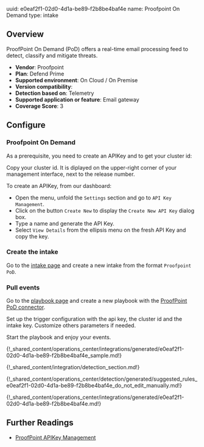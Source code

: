 uuid: e0eaf2f1-02d0-4d1a-be89-f2b8be4baf4e
name: Proofpoint On Demand
type: intake

## Overview

ProofPoint On Demand (PoD) offers a real-time email processing feed to detect, classify and mitigate threats.

- **Vendor**: Proofpoint
- **Plan**: Defend Prime
- **Supported environment**: On Cloud / On Premise
- **Version compatibility**:
- **Detection based on**: Telemetry
- **Supported application or feature**: Email gateway
- **Coverage Score**: 3

## Configure

### Proofpoint On Demand

As a prerequisite, you need to create an APIKey and to get your cluster id:

Copy your cluster id. It is diplayed on the upper-right corner of your management interface, next to the release number.

To create an APIKey, from our dashboard:

- Open the menu, unfold the `Settings` section and go to `API Key Management`.
- Click on the button `Create New` to display the `Create New API Key` dialog box.
- Type a name and generate the API Key.
- Select `View Details` from the ellipsis menu on the fresh API Key and copy the key.


### Create the intake

Go to the [intake page](https://app.sekoia.io/operations/intakes) and create a new intake from the format `Proofpoint PoD`.

### Pull events

Go to the [playbook page](https://app.sekoia.io/operations/playbooks) and create a new playbook with the [ProofPoint PoD connector](../../../automate/library/proofpoint.md#get-proofpoint-pod-events).

Set up the trigger configuration with the api key, the cluster id and the intake key. Customize others parameters if needed.

Start the playbook and enjoy your events.

{!_shared_content/operations_center/integrations/generated/e0eaf2f1-02d0-4d1a-be89-f2b8be4baf4e_sample.md!}

{!_shared_content/integration/detection_section.md!}

{!_shared_content/operations_center/detection/generated/suggested_rules_e0eaf2f1-02d0-4d1a-be89-f2b8be4baf4e_do_not_edit_manually.md!}

{!_shared_content/operations_center/integrations/generated/e0eaf2f1-02d0-4d1a-be89-f2b8be4baf4e.md!}


## Further Readings
- [ProofPoint APIKey Management](https://help.proofpoint.com/Admin_Portal/Settings/API_Key_Management)
